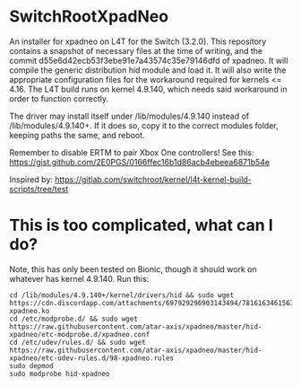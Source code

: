 # SwitchRootXpadNeo
An installer for xpadneo on L4T for the Switch (3.2.0). This repository contains a snapshot of necessary files at the time of writing, and the commit d55e6d42ecb53f3ebe91e7a43574c35e79146dfd of xpadneo. It will compile the generic distribution hid module and load it. It will also write the appropriate configuration files for the workaround required for kernels <= 4.16. The L4T build runs on kernel 4.9.140, which needs said workaround in order to function correctly.

The driver may install itself under /lib/modules/4.9.140 instead of /lib/modules/4.9.140+. If it does so, copy it to the correct modules folder, keeping paths the same, and reboot.

Remember to disable ERTM to pair Xbox One controllers!
See this: https://gist.github.com/2E0PGS/0166ffec16b1d86acb4ebeea6871b54e

Inspired by: https://gitlab.com/switchroot/kernel/l4t-kernel-build-scripts/tree/test

# This is too complicated, what can I do?

Note, this has only been tested on Bionic, though it should work on whatever has kernel 4.9.140.
Run this:

```
cd /lib/modules/4.9.140+/kernel/drivers/hid && sudo wget https://cdn.discordapp.com/attachments/697929296903143494/781616346156367892/hid-xpadneo.ko
cd /etc/modprobe.d/ && sudo wget https://raw.githubusercontent.com/atar-axis/xpadneo/master/hid-xpadneo/etc-modprobe.d/xpadneo.conf
cd /etc/udev/rules.d/ && sudo wget https://raw.githubusercontent.com/atar-axis/xpadneo/master/hid-xpadneo/etc-udev-rules.d/98-xpadneo.rules
sudo depmod
sudo modprobe hid-xpadneo
```
